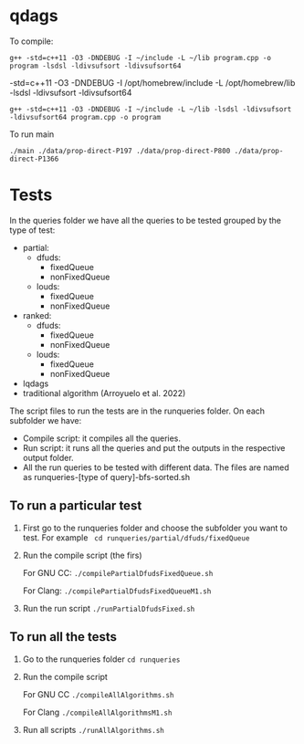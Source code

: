 # qdags
 
To compile:
```
g++ -std=c++11 -O3 -DNDEBUG -I ~/include -L ~/lib program.cpp -o program -lsdsl -ldivsufsort -ldivsufsort64 
```
-std=c++11 -O3 -DNDEBUG -I /opt/homebrew/include -L /opt/homebrew/lib -lsdsl -ldivsufsort -ldivsufsort64

```
g++ -std=c++11 -O3 -DNDEBUG -I ~/include -L ~/lib -lsdsl -ldivsufsort -ldivsufsort64 program.cpp -o program  
```

To run main 
```
./main ./data/prop-direct-P197 ./data/prop-direct-P800 ./data/prop-direct-P1366 
```

# Tests
In the queries folder we have all the queries to be tested grouped by the type of test: 
- partial: 
  - dfuds:
    - fixedQueue
    - nonFixedQueue
  - louds:
    - fixedQueue
    - nonFixedQueue
- ranked:
    - dfuds:
        - fixedQueue
        - nonFixedQueue
    - louds:
        - fixedQueue
        - nonFixedQueue
- lqdags
- traditional algorithm (Arroyuelo et al. 2022)

The script files to run the tests are in the runqueries folder. On each subfolder we have:
- Compile script: it compiles all the queries.
- Run script: it runs all the queries and put the outputs in the respective output folder.
- All the run queries to be tested with different data. The files are named as runqueries-[type of query]-bfs-sorted.sh

## To run a particular test
1. First go to the runqueries folder and choose the subfolder you want to test. For example
` cd runqueries/partial/dfuds/fixedQueue`
2. Run the compile script (the firs)

    For GNU CC: `./compilePartialDfudsFixedQueue.sh`

    For Clang: `./compilePartialDfudsFixedQueueM1.sh`

3. Run the run script
`./runPartialDfudsFixed.sh`

## To run all the tests
1. Go to the runqueries folder
`cd runqueries`
2. Run the compile script

    For GNU CC `./compileAllAlgorithms.sh`

    For Clang `./compileAllAlgorithmsM1.sh`

3. Run all scripts
`./runAllAlgorithms.sh`